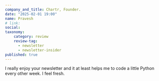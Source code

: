 ```yaml
---
company_and_title: Chartr, Founder.
date: "2025-02-01 19:00"
name: Pravesh
# link:
social: 
taxonomy:
    category: review
    review-tag:
      - newsletter
      - newsletter-insider
published: true
---
```


I really enjoy your newsletter and it at least helps me to code a little Python every other week. I feel fresh.

